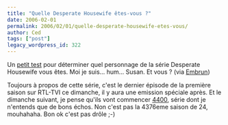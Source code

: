 ```yaml
---
title: "Quelle Desperate Housewife êtes-vous ?"
date: 2006-02-01
permalink: 2006/02/01/quelle-desperate-housewife-etes-vous/
author: Ced
tags: ["post"]
legacy_wordpress_id: 322
---
```


Un <a href="http://abc.go.com/primetime/desperate/quiz/index.html" hreflang="en">petit test</a> pour déterminer quel personnage de la série Desperate Housewife vous êtes. Moi je suis... hum... Susan. Et vous&nbsp;? (via <a href="http://embruns.net/logbook/2006/01/30.html#003279" hreflang="fr">Embrun</a>)

Toujours à propos de cette série, c'est le dernier épisode de la première saison sur RTL-TVI ce dimanche, il y aura une emission spéciale après. Et le dimanche suivant, je pense qu'ils vont commencer <a href="http://www.the4400.com/" hreflang="en">4400</a>, série dont je n'entends que de bons échos. Non c'est pas la 4376eme saison de 24, mouhahaha. Bon ok c'est pas drôle ;-)

<!-- excerpt -->
